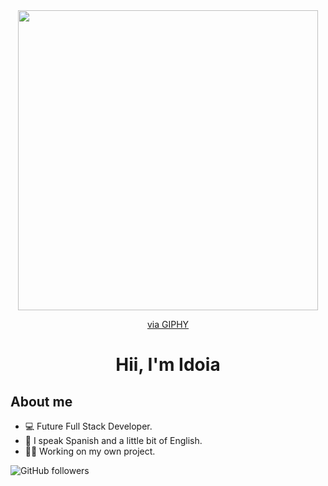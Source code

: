 <div id="header" align="center">
    <img src=""<iframe src="https://giphy.com/embed/umYMU8G2ixG5mJBDo5" width="480" height="480" frameBorder="0" class="giphy-embed" allowFullScreen></iframe><p><a href="https://giphy.com/gifs/BoschGlobal-coding-home-office-remote-working-umYMU8G2ixG5mJBDo5">via GIPHY</a></p>
    <h1 align="center">Hii, I'm Idoia</h1>
</div>

## About me
- 💻 Future Full Stack Developer.
- 👅 I speak Spanish and a little bit of English.
- 💪🏼 Working on my own project.


<img alt="GitHub followers" src="https://img.shields.io/github/followers/imenor-u?style=social">
